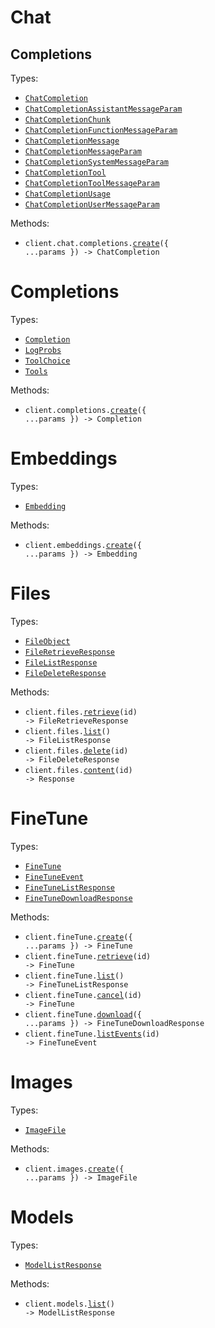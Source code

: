 # Chat

## Completions

Types:

- <code><a href="./src/resources/chat/completions.ts">ChatCompletion</a></code>
- <code><a href="./src/resources/chat/completions.ts">ChatCompletionAssistantMessageParam</a></code>
- <code><a href="./src/resources/chat/completions.ts">ChatCompletionChunk</a></code>
- <code><a href="./src/resources/chat/completions.ts">ChatCompletionFunctionMessageParam</a></code>
- <code><a href="./src/resources/chat/completions.ts">ChatCompletionMessage</a></code>
- <code><a href="./src/resources/chat/completions.ts">ChatCompletionMessageParam</a></code>
- <code><a href="./src/resources/chat/completions.ts">ChatCompletionSystemMessageParam</a></code>
- <code><a href="./src/resources/chat/completions.ts">ChatCompletionTool</a></code>
- <code><a href="./src/resources/chat/completions.ts">ChatCompletionToolMessageParam</a></code>
- <code><a href="./src/resources/chat/completions.ts">ChatCompletionUsage</a></code>
- <code><a href="./src/resources/chat/completions.ts">ChatCompletionUserMessageParam</a></code>

Methods:

- <code title="post /chat/completions">client.chat.completions.<a href="./src/resources/chat/completions.ts">create</a>({ ...params }) -> ChatCompletion</code>

# Completions

Types:

- <code><a href="./src/resources/completions.ts">Completion</a></code>
- <code><a href="./src/resources/completions.ts">LogProbs</a></code>
- <code><a href="./src/resources/completions.ts">ToolChoice</a></code>
- <code><a href="./src/resources/completions.ts">Tools</a></code>

Methods:

- <code title="post /completions">client.completions.<a href="./src/resources/completions.ts">create</a>({ ...params }) -> Completion</code>

# Embeddings

Types:

- <code><a href="./src/resources/embeddings.ts">Embedding</a></code>

Methods:

- <code title="post /embeddings">client.embeddings.<a href="./src/resources/embeddings.ts">create</a>({ ...params }) -> Embedding</code>

# Files

Types:

- <code><a href="./src/resources/files.ts">FileObject</a></code>
- <code><a href="./src/resources/files.ts">FileRetrieveResponse</a></code>
- <code><a href="./src/resources/files.ts">FileListResponse</a></code>
- <code><a href="./src/resources/files.ts">FileDeleteResponse</a></code>

Methods:

- <code title="get /files/{id}">client.files.<a href="./src/resources/files.ts">retrieve</a>(id) -> FileRetrieveResponse</code>
- <code title="get /files">client.files.<a href="./src/resources/files.ts">list</a>() -> FileListResponse</code>
- <code title="delete /files/{id}">client.files.<a href="./src/resources/files.ts">delete</a>(id) -> FileDeleteResponse</code>
- <code title="get /files/{id}/content">client.files.<a href="./src/resources/files.ts">content</a>(id) -> Response</code>

# FineTune

Types:

- <code><a href="./src/resources/fine-tune.ts">FineTune</a></code>
- <code><a href="./src/resources/fine-tune.ts">FineTuneEvent</a></code>
- <code><a href="./src/resources/fine-tune.ts">FineTuneListResponse</a></code>
- <code><a href="./src/resources/fine-tune.ts">FineTuneDownloadResponse</a></code>

Methods:

- <code title="post /fine-tunes">client.fineTune.<a href="./src/resources/fine-tune.ts">create</a>({ ...params }) -> FineTune</code>
- <code title="get /fine-tunes/{id}">client.fineTune.<a href="./src/resources/fine-tune.ts">retrieve</a>(id) -> FineTune</code>
- <code title="get /fine-tunes">client.fineTune.<a href="./src/resources/fine-tune.ts">list</a>() -> FineTuneListResponse</code>
- <code title="post /fine-tunes/{id}/cancel">client.fineTune.<a href="./src/resources/fine-tune.ts">cancel</a>(id) -> FineTune</code>
- <code title="get /finetune/download">client.fineTune.<a href="./src/resources/fine-tune.ts">download</a>({ ...params }) -> FineTuneDownloadResponse</code>
- <code title="get /fine-tunes/{id}/events">client.fineTune.<a href="./src/resources/fine-tune.ts">listEvents</a>(id) -> FineTuneEvent</code>

# Images

Types:

- <code><a href="./src/resources/images.ts">ImageFile</a></code>

Methods:

- <code title="post /images/generations">client.images.<a href="./src/resources/images.ts">create</a>({ ...params }) -> ImageFile</code>

# Models

Types:

- <code><a href="./src/resources/models.ts">ModelListResponse</a></code>

Methods:

- <code title="get /models">client.models.<a href="./src/resources/models.ts">list</a>() -> ModelListResponse</code>
